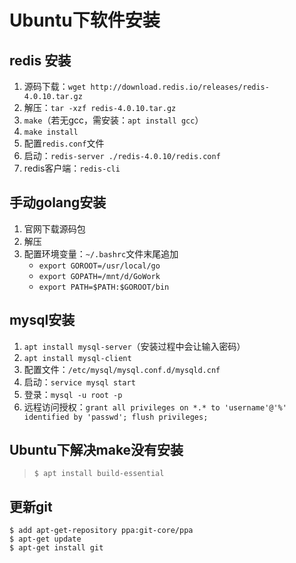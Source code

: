 # Ubuntu下软件安装

## redis 安装

1. 源码下载：``wget http://download.redis.io/releases/redis-4.0.10.tar.gz``
2. 解压：``tar -xzf redis-4.0.10.tar.gz``
3. ``make``（若无gcc，需安装：``apt install gcc``）
4. ``make install``
5. 配置``redis.conf``文件
6. 启动：``redis-server ./redis-4.0.10/redis.conf``
7. redis客户端：``redis-cli``

## 手动golang安装

1. 官网下载源码包
2. 解压
3. 配置环境变量：``~/.bashrc``文件末尾追加
    - ``export GOROOT=/usr/local/go``
    - ``export GOPATH=/mnt/d/GoWork``
    - ``export PATH=$PATH:$GOROOT/bin``

## mysql安装

1. ``apt install mysql-server``（安装过程中会让输入密码）
2. ``apt install mysql-client``
3. 配置文件：``/etc/mysql/mysql.conf.d/mysqld.cnf``
4. 启动：``service mysql start``
5. 登录：``mysql -u root -p``
6. 远程访问授权：``grant all privileges on *.* to 'username'@'%' identified by 'passwd'; flush privileges;``

## Ubuntu下解决make没有安装

> ``$ apt install build-essential``

## 更新git

```shell
$ add apt-get-repository ppa:git-core/ppa
$ apt-get update
$ apt-get install git
```